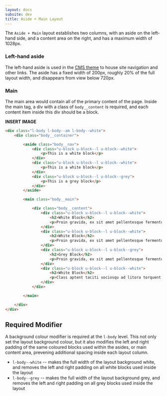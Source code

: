 ```yaml
---
layout: docs
subsite: dev
title: Aside + Main Layout
---
```


The `Aside + Main` layout establishes two columns, with an aside on the left-hand side, and a content area on the right, and has a maximum width of 1028px.

### Left-hand aside

The left-hand aside is used in the [CMS theme](#) to house site navigation and other links. The aside has a fixed width of 200px, roughly 20% of the full layout width, and disappears from view below 720px.

### Main

The main area would contain all of the primary content of the page. Inside the main tag, a div with a class of `body__content` is required, and each content item inside this div should be a block.

**INSERT IMAGE**

```html
<div class="l-body l-body--am l-body--white">
	<div class="body__container">

		<aside class="body__nav">
			<div class="u-block u-block--l u-block--white">
				<p>This is a white block</p>
			</div>
			<div class="u-block u-block--l u-block--white">
				<p>This is a white block</p>
			</div>
			<div class="u-block u-block--l u-block--grey">
				<p>This is a grey block</p>
			</div>
		</aside>

		<main class="body__main">

			<div class="body__content">
				<div class="u-block u-block--l u-block--white">
					<h2>White Block</h2>
					<p>Proin gravida, ex sit amet pellentesque fermentum, purus massa facilisis dolor, et porta magna libero a velit.</p>
				</div>
				<div class="u-block u-block--l u-block--white">
					<h2>White Block</h2>
					<p>Proin gravida, ex sit amet pellentesque fermentum, purus massa facilisis dolor, et porta magna libero a velit.</p>
				</div>
				<div class="u-block u-block--l u-block--grey">
					<h2>Grey Block</h2>
					<p>Proin gravida, ex sit amet pellentesque fermentum, purus massa facilisis dolor, et porta magna libero a velit.</p>
				</div>
				<div class="u-block u-block--l u-block--white">
					<h2>White Block</h2>
					<p>Class aptent taciti sociosqu ad litora torquent per conubia nostra, per inceptos himenaeos.</p>
				</div>
			</div>

		</main>

	</div>
</div>
```

## Required Modifier
A background colour modifier is required at the `l-body` level. This not only set the layout background colour, but it also modifies the left and right padding of the same coloured blocks used within the asides, or main content area, prevening additional spacing inside each layout column.

- `l-body--white` -- makes the full width of the layout background white, and removes the left and right padding on all white blocks used inside the layout
- `l-body--grey` -- makes the full width of the layout background grey, and removes the left and right padding on all grey blocks used inside the layout
